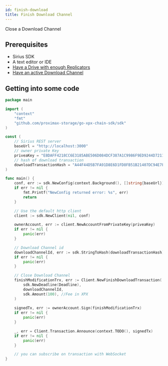 ```yaml
---
id: finish-download
title: Finish Download Channel
---
```


Close a Download Channel

## Prerequisites

- Sirius SDK
- A text editor or IDE
- [Have a Drive with enough Replicators](prepare-bc-drive)
- [Have an active Download Channel](download)

## Getting into some code

<!--DOCUSAURUS_CODE_TABS-->
<!--Golang-->

```go
package main

import (
	"context"
	"fmt"
	"github.com/proximax-storage/go-xpx-chain-sdk/sdk"
)

const (
	// Sirius REST server
	baseUrl = "http://localhost:3000"
	// owner private Key
	priveaKey = "E8DAFF4218CC6E3185ABE506D084DCF387A1C9986F9ED9244D72110A7998FCCF"
	// hash of download transaction
	downloadTransactionHash = "A44F44D5B7FA91D8E6D1FD8FB51B21407DC94E7F0A6C7BBDBF82EC3547549C6F"
)

func main() {
	conf, err := sdk.NewConfig(context.Background(), []string{baseUrl})
	if err != nil {
		fmt.Printf("NewConfig returned error: %s", err)
		return
	}

	// Use the default http client
	client := sdk.NewClient(nil, conf)

	ownerAccount, err := client.NewAccountFromPrivateKey(priveaKey)
	if err != nil {
		panic(err)
	}

	// Download Channel id
	downloadChannelId, err := sdk.StringToHash(downloadTransactionHash)
	if err != nil {
		panic(err)
	}

	// Close Download Channel
	finishModificationTrx, err := Client.NewFinishDownloadTransaction(
		sdk.NewDeadline(Deadline),
		downloadChannelId,
		sdk.Amount(100), //Fee in XPX
	)
	
	signedTx, err := ownerAccount.Sign(finishModificationTrx)
	if err != nil {
		panic(err)
	}

	_, err = Client.Transaction.Announce(context.TODO(), signedTx)
	if err != nil {
		panic(err)
	}

	// you can subscribe on transaction with WebSocket
}
```
